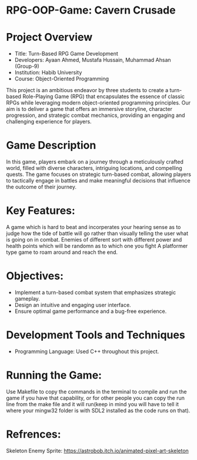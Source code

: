 # RPG-OOP-Game: Cavern Crusade

# Project Overview
- Title: Turn-Based RPG Game Development
- Developers: Ayaan Ahmed, Mustafa Hussain, Muhammad Ahsan (Group-9)
- Institution: Habib University
- Course: Object-Oriented Programming

This project is an ambitious endeavor by three students to create a turn-based Role-Playing Game (RPG) that encapsulates the essence of classic RPGs while leveraging modern object-oriented programming principles. Our aim is to deliver a game that offers an immersive storyline, character progression, and strategic combat mechanics, providing an engaging and challenging experience for players.

# Game Description
In this game, players embark on a journey through a meticulously crafted world, filled with diverse characters, intriguing locations, and compelling quests. The game focuses on strategic turn-based combat, allowing players to tactically engage in battles and make meaningful decisions that influence the outcome of their journey.

# Key Features:
A game which is hard to beat and incorperates your hearing sense as to judge how the tide of battle will go rather than visually telling the user what is going on in combat.
Enemies of different sort with different power and health points which will be randomn as to which one you fight
A platformer type game to roam around and reach the end.

# Objectives:

- Implement a turn-based combat system that emphasizes strategic gameplay.
- Design an intuitive and engaging user interface.
- Ensure optimal game performance and a bug-free experience.

# Development Tools and Techniques
- Programming Language: Used C++ throughout this project.


# Running the Game:
Use Makefile to copy the commands in the terminal to compile and run the game if you have that capability, or for other people you can copy the run line from the make file and it will run(keep in mind you will have to tell it where your mingw32 folder is with SDL2 installed as the code runs on that).


# Refrences: 
Skeleton Enemy Sprite: 
https://astrobob.itch.io/animated-pixel-art-skeleton




